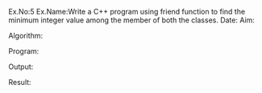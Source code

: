 Ex.No:5
Ex.Name:Write a C++ program using friend function to find the minimum integer value  among the member of both the classes.
Date:
Aim:


Algorithm:





Program:



Output:



Result:

